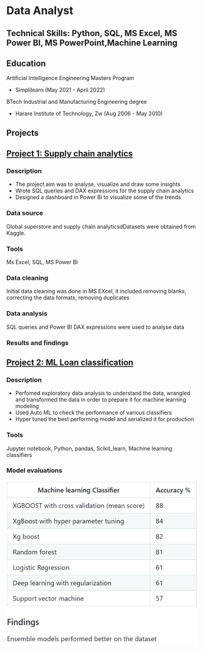 # Data Analyst

## Technical Skills: Python, SQL, MS Excel, MS Power BI, MS PowerPoint,Machine Learning

## Education

Artificial Intelligence Engineering Masters Program
- Simplilearn (May 2021 - April 2022)

BTech Industrial and Manufacturing Engineering degree                
- Harare Institute of Technology, Zw (Aug 2006 - May 2010)

## Projects 

## [Project 1: Supply chain analytics](https://github.com/mjchimbadzwa/Data-analysis-and-visualization-projects)

### Description
- The project aim was to analyse, visualize and draw some insights 
- Wrote SQL queries and DAX expressions for the supply chain analytics
- Designed a dashboard in Power Bi to visualize some of the trends

### Data source  
Global superstore and supply chain analyticsdDatasets were obtained from Kaggle.

### Tools 
Ms Excel, SQL, MS Power BI 

### Data cleaning 
Initial data cleaning was done in MS EXcel, it included removing blanks, correcting the data formats, removing duplicates

### Data analysis 
SQL queries and Power BI DAX expressions were used to analyse data 

### Results and findings 


## [Project 2: ML Loan classification](https://github.com/mjchimbadzwa/ML-Classification-project) 

### Description 
- Perfomed exploratory data analysis to understand the data, wrangled and transformed the data in order to prepare it for machine learning modeling
- Used Auto ML to check the performance of various classifiers 
- Hyper tuned the best performing model and serialized it for production 

### Tools 
Jupyter notebook, Python, pandas, Scikit_learn, Machine learning classifiers 

### Model evaluations 
![](https://github.com/mjchimbadzwa/portfolio/blob/main/ML%20accuracy.png)
